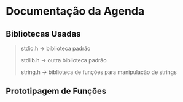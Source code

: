 # Documentação da Agenda

## Bibliotecas Usadas 

> stdio.h -> biblioteca padrão
>
> stdlib.h -> outra biblioteca padrão
> 
> string.h -> biblioteca de funções para manipulação de strings

## Prototipagem de Funções

>
>
>
